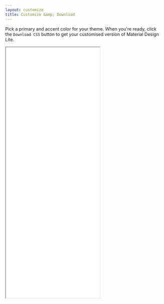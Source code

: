 ```yaml
---
layout: customize
title: Customize &amp; Download
---
```



Pick a primary and accent color for your theme. When you're
ready, click the `Download CSS` button to get your
customised version of Material Design Lite.

<iframe src="/embedded_customizer/index.html" height="800px"/>
